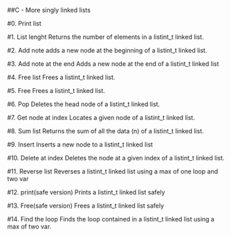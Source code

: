 ##C - More singly linked lists


#0. Print list

#1. List lenght
Returns the number of elements in a listint_t linked list.

#2. Add note
adds a new node at the beginning of a listint_t linked list.

#3. Add note at the end
Adds a new node at the end of a listint_t linked list

#4. Free list
Frees a listint_t linked list. 

#5. Free
Frees a listint_t linked list. 

#6. Pop
Deletes the head node of a listint_t linked list. 

#7. Get node at index
Locates a given node of a listint_t linked list. 

#8. Sum list
Returns the sum of all the data (n) of a listint_t linked list.

#9. Insert
Inserts a new node to a listint_t linked list 

#10. Delete at index
Deletes the node at a given index of a listint_t linked list.

#11. Reverse list
Reverses a listint_t linked list using a max of one loop and two var

#12. print(safe version)
Prints a listint_t linked list safely

#13. Free(safe version)
Frees a listint_t linked list safely

#14. Find the loop
Finds the loop contained in a listint_t linked list using a max of two var.
